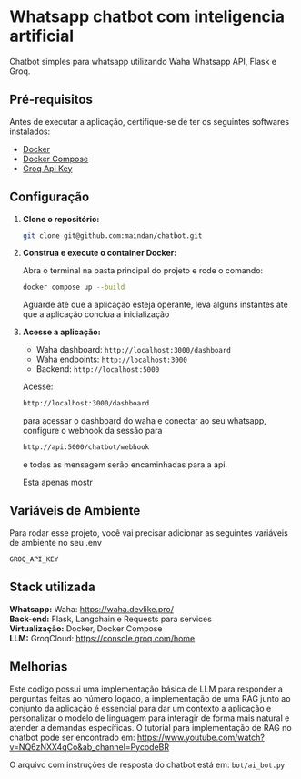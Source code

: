 
# Whatsapp chatbot com inteligencia artificial

Chatbot simples para whatsapp utilizando Waha Whatsapp API, Flask e Groq.

## Pré-requisitos

Antes de executar a aplicação, certifique-se de ter os seguintes softwares instalados:

* [Docker](https://www.docker.com/get-started/)
* [Docker Compose](https://docs.docker.com/compose/install/)
* [Groq Api Key](https://console.groq.com)

## Configuração

1.  **Clone o repositório:**

    ```bash
    git clone git@github.com:maindan/chatbot.git
    ```

2.  **Construa e execute o container Docker:**

    Abra o terminal na pasta principal do projeto e rode o comando:
    ```bash
    docker compose up --build
    ```
    Aguarde até que a aplicação esteja operante, leva alguns instantes até que a aplicação conclua a inicialização

3.  **Acesse a aplicação:**

    * Waha dashboard: `http://localhost:3000/dashboard`
    * Waha endpoints: `http://localhost:3000`
    * Backend: `http://localhost:5000`

    Acesse: 
    ```bash
    http://localhost:3000/dashboard
    ```
    para acessar o dashboard do waha e conectar ao seu whatsapp, configure o webhook da sessão para
    ```bash
    http://api:5000/chatbot/webhook
    ``` 
    e todas as mensagem serão encaminhadas para a api.

    Esta apenas mostr
## Variáveis de Ambiente

Para rodar esse projeto, você vai precisar adicionar as seguintes variáveis de ambiente no seu .env

`GROQ_API_KEY`


## Stack utilizada
**Whatsapp:** Waha: https://waha.devlike.pro/ \
**Back-end:** Flask, Langchain e Requests para services \
**Virtualização:** Docker, Docker Compose \
**LLM:** GroqCloud: https://console.groq.com/home

## Melhorias
Este código possui uma implementação básica de LLM para responder a perguntas feitas ao número logado, a implementação de uma RAG junto ao conjunto da aplicação é essencial para dar um contexto a aplicação e personalizar o modelo de linguagem para interagir de forma mais natural e atender a demandas específicas.
O tutorial para implementação de RAG no chatbot pode ser encontrado em: https://www.youtube.com/watch?v=NQ6zNXX4qCo&ab_channel=PycodeBR

O arquivo com instruções de resposta do chatbot está em: `bot/ai_bot.py`
